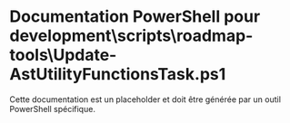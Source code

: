 # Documentation PowerShell pour development\scripts\roadmap-tools\Update-AstUtilityFunctionsTask.ps1

Cette documentation est un placeholder et doit être générée par un outil PowerShell spécifique.
